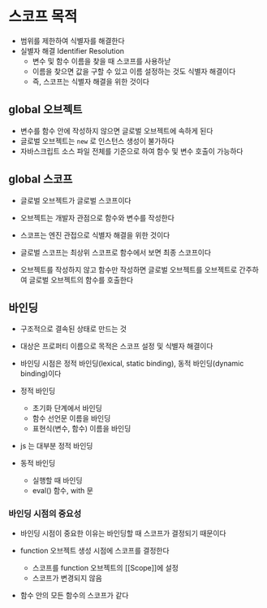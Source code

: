 # 스코프 목적

- 범위를 제한하여 식별자를 해결한다
- 실별자 해결 Identifier Resolution
  - 변수 및 함수 이름을 찾을 때 스코프를 사용하낟
  - 이름을 찾으면 값을 구할 수 있고 이름 설정하는 것도 식별자 해결이다
  - 즉, 스코프는 식별자 해결을 위한 것이다

## global 오브젝트

- 변수를 함수 안에 작성하지 않으면 글로벌 오브젝트에 속하게 된다
- 글로벌 오브젝트는 `new` 로 인스턴스 생성이 불가하다
- 자바스크립트 소스 파일 전체를 기준으로 하여 함수 및 변수 호출이 가능하다 

## global 스코프

- 글로벌 오브젝트가 글로벌 스코프이다
- 오브젝트는 개발자 관점으로 함수와 변수를 작성한다
- 스코프는 엔진 관접으로 식별자 해결을 위한 것이다
- 글로벌 스코프는 최상위 스코프로 함수에서 보면 최종 스코프이다 

- 오브젝트를 작성하지 않고 함수만 작성하면 글로벌 오브젝트를 오브젝트로 간주하여 글로벌 오브젝트의 함수를 호출한다 

  

## 바인딩

- 구조적으로 결속된 상태로 만드는 것
- 대상은 프로퍼티 이름으로 목적은 스코프 설정 및 식별자 해결이다
- 바인딩 시점은 정적 바인딩(lexical, static binding), 동적 바인딩(dynamic binding)이다
- 정적 바인딩
  - 초기화 단계에서 바인딩
  - 함수 선언문 이름을 바인딩
  - 표현식(변수, 함수) 이름을 바인딩

- js 는 대부분 정적 바인딩
- 동적 바인딩
  - 실행할 때 바인딩
  - eval() 함수, with 문

### 바인딩 시점의 중요성

- 바인딩 시점이 중요한 이유는 바인딩할 때 스코프가 결정되기 때문이다
- function 오브젝트 생성 시점에 스코프를 결정한다
  - 스코프를 function 오브젝트의 [[Scope]]에 설정
  - 스코프가 변경되지 않음

- 함수 안의 모든 함수의 스코프가 같다 

   